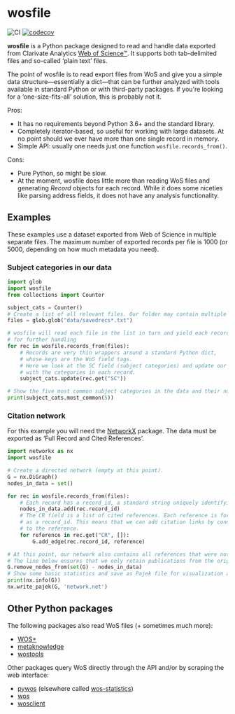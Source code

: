 # wosfile

![CI](https://github.com/rafguns/wosfile/actions/workflows/tox.yml/badge.svg)
[![codecov](https://codecov.io/gh/rafguns/wosfile/branch/master/graph/badge.svg?token=3YXVZTHEY4)](https://codecov.io/gh/rafguns/wosfile)

**wosfile** is a Python package designed to read and handle data exported from Clarivate Analytics [Web of Science™](https://www.webofknowledge.com). It supports both tab-delimited files and so-called ‘plain text’ files.

The point of wosfile is to read export files from WoS and give you a simple data structure—essentially a dict—that can be further analyzed with tools available in standard Python or with third-party packages. If you're looking for a ‘one-size-fits-all’ solution, this is probably not it.

Pros:
* It has no requirements beyond Python 3.6+ and the standard library.
* Completely iterator-based, so useful for working with large datasets. At no point should we ever have more than one single record in memory.
* Simple API: usually one needs just one function `wosfile.records_from()`.

Cons:
* Pure Python, so might be slow.
* At the moment, wosfile does little more than reading WoS files and generating *Record* objects for each record. While it does some niceties like parsing address fields, it does not have any analysis functionality.

## Examples

These examples use a dataset exported from Web of Science in multiple separate files. The maximum number of exported records per file is 1000 (or 5000, depending on how much metadata you need).

### Subject categories in our data

```python
import glob
import wosfile
from collections import Counter

subject_cats = Counter()
# Create a list of all relevant files. Our folder may contain multiple export files.
files = glob.glob("data/savedrecs*.txt")

# wosfile will read each file in the list in turn and yield each record
# for further handling
for rec in wosfile.records_from(files):
    # Records are very thin wrappers around a standard Python dict,
    # whose keys are the WoS field tags.
    # Here we look at the SC field (subject categories) and update our counter
    # with the categories in each record.
    subject_cats.update(rec.get("SC"))

# Show the five most common subject categories in the data and their number.
print(subject_cats.most_common(5))
```

### Citation network

For this example you will need the [NetworkX](http://networkx.github.io/) package. The data must be exported as ‘Full Record and Cited References’.

```python
import networkx as nx
import wosfile

# Create a directed network (empty at this point).
G = nx.DiGraph()
nodes_in_data = set()

for rec in wosfile.records_from(files):
    # Each record has a record_id, a standard string uniquely identifying the reference.
    nodes_in_data.add(rec.record_id)
    # The CR field is a list of cited references. Each reference is formatted the same
    # as a record_id. This means that we can add citation links by connecting the record_id
    # to the reference.
    for reference in rec.get("CR", []):
        G.add_edge(rec.record_id, reference)

# At this point, our network also contains all references that were not in the original data.
# The line below ensures that we only retain publications from the original data set.
G.remove_nodes_from(set(G) - nodes_in_data)
# Show some basic statistics and save as Pajek file for visualization and/or further analysis.
print(nx.info(G))
nx.write_pajek(G, 'network.net')
```

## Other Python packages

The following packages also read WoS files (+ sometimes much more):
* [WOS+](https://pypi.org/project/WOSplus/)
* [metaknowledge](https://pypi.org/project/metaknowledge/)
* [wostools](https://pypi.org/project/wostools/)

Other packages query WoS directly through the API and/or by scraping the web interface:
* [pywos](https://pypi.org/project/pywos/) (elsewhere called [wos-statistics](https://github.com/refraction-ray/wos-statistics))
* [wos](https://pypi.org/project/wos/)
* [wosclient](https://pypi.org/project/wosclient/)
